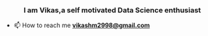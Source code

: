 <h3 align="center">I am Vikas,a self motivated Data Science enthusiast</h3>

- 📫 How to reach me **vikashm2998@gmail.com**




